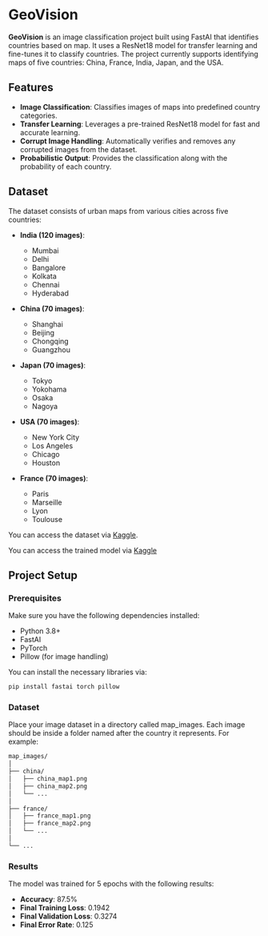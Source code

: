 # GeoVision

**GeoVision** is an image classification project built using FastAI that identifies countries based on map. It uses a ResNet18 model for transfer learning and fine-tunes it to classify countries. The project currently supports identifying maps of five countries: China, France, India, Japan, and the USA.

## Features

- **Image Classification**: Classifies images of maps into predefined country categories.
- **Transfer Learning**: Leverages a pre-trained ResNet18 model for fast and accurate learning.
- **Corrupt Image Handling**: Automatically verifies and removes any corrupted images from the dataset.
- **Probabilistic Output**: Provides the classification along with the probability of each country.

## Dataset

The dataset consists of urban maps from various cities across five countries:

- **India (120 images)**:
  - Mumbai
  - Delhi
  - Bangalore
  - Kolkata
  - Chennai
  - Hyderabad

- **China (70 images)**:
  - Shanghai
  - Beijing
  - Chongqing
  - Guangzhou

- **Japan (70 images)**:
  - Tokyo
  - Yokohama
  - Osaka
  - Nagoya

- **USA (70 images)**:
  - New York City
  - Los Angeles
  - Chicago
  - Houston

- **France (70 images)**:
  - Paris
  - Marseille
  - Lyon
  - Toulouse

You can access the dataset via [Kaggle](https://www.kaggle.com/datasets/viswachaitanyasai/urban-country-maps).

You can access the trained model via [Kaggle](https://www.kaggle.com/models/viswachaitanyasai/country-identifier)

## Project Setup

### Prerequisites

Make sure you have the following dependencies installed:

- Python 3.8+
- FastAI
- PyTorch
- Pillow (for image handling)

You can install the necessary libraries via:

```bash
pip install fastai torch pillow

```

### Dataset
Place your image dataset in a directory called map_images. Each image should be inside a folder named after the country it represents. For example:
```bash
map_images/
│
├── china/
│   ├── china_map1.png
│   ├── china_map2.png
│   └── ...
│
├── france/
│   ├── france_map1.png
│   ├── france_map2.png
│   └── ...
│
└── ...
```
### Results

The model was trained for 5 epochs with the following results:

- **Accuracy**: 87.5%
- **Final Training Loss**: 0.1942
- **Final Validation Loss**: 0.3274
- **Final Error Rate**: 0.125
